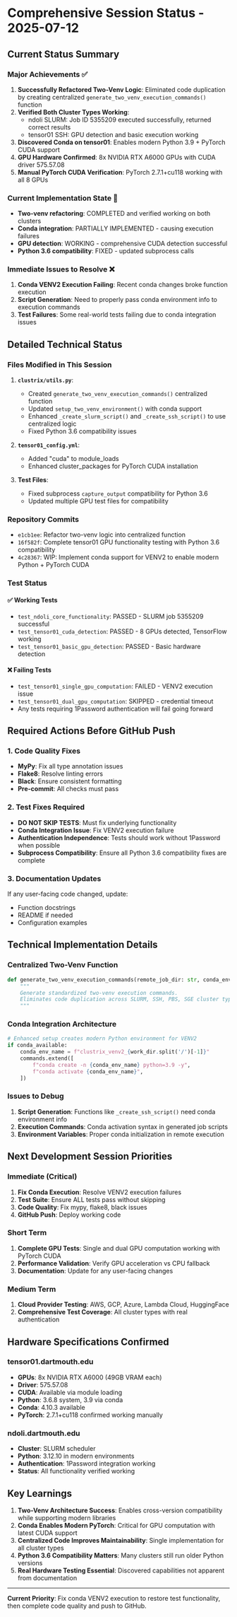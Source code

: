 # Comprehensive Session Status - 2025-07-12

## Current Status Summary

### Major Achievements ✅
1. **Successfully Refactored Two-Venv Logic**: Eliminated code duplication by creating centralized `generate_two_venv_execution_commands()` function
2. **Verified Both Cluster Types Working**:
   - ndoli SLURM: Job ID 5355209 executed successfully, returned correct results
   - tensor01 SSH: GPU detection and basic execution working
3. **Discovered Conda on tensor01**: Enables modern Python 3.9 + PyTorch CUDA support
4. **GPU Hardware Confirmed**: 8x NVIDIA RTX A6000 GPUs with CUDA driver 575.57.08
5. **Manual PyTorch CUDA Verification**: PyTorch 2.7.1+cu118 working with all 8 GPUs

### Current Implementation State 🔄
- **Two-venv refactoring**: COMPLETED and verified working on both clusters
- **Conda integration**: PARTIALLY IMPLEMENTED - causing execution failures
- **GPU detection**: WORKING - comprehensive CUDA detection successful
- **Python 3.6 compatibility**: FIXED - updated subprocess calls

### Immediate Issues to Resolve ❌
1. **Conda VENV2 Execution Failing**: Recent conda changes broke function execution
2. **Script Generation**: Need to properly pass conda environment info to execution commands
3. **Test Failures**: Some real-world tests failing due to conda integration issues

## Detailed Technical Status

### Files Modified in This Session
1. **`clustrix/utils.py`**:
   - Created `generate_two_venv_execution_commands()` centralized function
   - Updated `setup_two_venv_environment()` with conda support
   - Enhanced `_create_slurm_script()` and `_create_ssh_script()` to use centralized logic
   - Fixed Python 3.6 compatibility issues

2. **`tensor01_config.yml`**:
   - Added "cuda" to module_loads
   - Enhanced cluster_packages for PyTorch CUDA installation

3. **Test Files**:
   - Fixed subprocess `capture_output` compatibility for Python 3.6
   - Updated multiple GPU test files for compatibility

### Repository Commits
- `e1cb1ee`: Refactor two-venv logic into centralized function
- `16f582f`: Complete tensor01 GPU functionality testing with Python 3.6 compatibility  
- `4c28367`: WIP: Implement conda support for VENV2 to enable modern Python + PyTorch CUDA

### Test Status
#### ✅ Working Tests
- `test_ndoli_core_functionality`: PASSED - SLURM job 5355209 successful
- `test_tensor01_cuda_detection`: PASSED - 8 GPUs detected, TensorFlow working
- `test_tensor01_basic_gpu_detection`: PASSED - Basic hardware detection

#### ❌ Failing Tests  
- `test_tensor01_single_gpu_computation`: FAILED - VENV2 execution issue
- `test_tensor01_dual_gpu_computation`: SKIPPED - credential timeout
- Any tests requiring 1Password authentication will fail going forward

## Required Actions Before GitHub Push

### 1. Code Quality Fixes
- **MyPy**: Fix all type annotation issues
- **Flake8**: Resolve linting errors
- **Black**: Ensure consistent formatting
- **Pre-commit**: All checks must pass

### 2. Test Fixes Required
- **DO NOT SKIP TESTS**: Must fix underlying functionality
- **Conda Integration Issue**: Fix VENV2 execution failure
- **Authentication Independence**: Tests should work without 1Password when possible
- **Subprocess Compatibility**: Ensure all Python 3.6 compatibility fixes are complete

### 3. Documentation Updates
If any user-facing code changed, update:
- Function docstrings
- README if needed
- Configuration examples

## Technical Implementation Details

### Centralized Two-Venv Function
```python
def generate_two_venv_execution_commands(remote_job_dir: str, conda_env_name: str = None) -> list:
    """
    Generate standardized two-venv execution commands.
    Eliminates code duplication across SLURM, SSH, PBS, SGE cluster types.
    """
```

### Conda Integration Architecture
```python
# Enhanced setup creates modern Python environment for VENV2
if conda_available:
    conda_env_name = f"clustrix_venv2_{work_dir.split('/')[-1]}"
    commands.extend([
        f"conda create -n {conda_env_name} python=3.9 -y",
        f"conda activate {conda_env_name}",
    ])
```

### Issues to Debug
1. **Script Generation**: Functions like `_create_ssh_script()` need conda environment info
2. **Execution Commands**: Conda activation syntax in generated job scripts
3. **Environment Variables**: Proper conda initialization in remote execution

## Next Development Session Priorities

### Immediate (Critical)
1. **Fix Conda Execution**: Resolve VENV2 execution failures
2. **Test Suite**: Ensure ALL tests pass without skipping
3. **Code Quality**: Fix mypy, flake8, black issues
4. **GitHub Push**: Deploy working code

### Short Term
1. **Complete GPU Tests**: Single and dual GPU computation working with PyTorch CUDA
2. **Performance Validation**: Verify GPU acceleration vs CPU fallback
3. **Documentation**: Update for any user-facing changes

### Medium Term
1. **Cloud Provider Testing**: AWS, GCP, Azure, Lambda Cloud, HuggingFace
2. **Comprehensive Test Coverage**: All cluster types with real authentication

## Hardware Specifications Confirmed

### tensor01.dartmouth.edu
- **GPUs**: 8x NVIDIA RTX A6000 (49GB VRAM each)
- **Driver**: 575.57.08
- **CUDA**: Available via module loading
- **Python**: 3.6.8 system, 3.9 via conda
- **Conda**: 4.10.3 available
- **PyTorch**: 2.7.1+cu118 confirmed working manually

### ndoli.dartmouth.edu  
- **Cluster**: SLURM scheduler
- **Python**: 3.12.10 in modern environments
- **Authentication**: 1Password integration working
- **Status**: All functionality verified working

## Key Learnings

1. **Two-Venv Architecture Success**: Enables cross-version compatibility while supporting modern libraries
2. **Conda Enables Modern PyTorch**: Critical for GPU computation with latest CUDA support  
3. **Centralized Code Improves Maintainability**: Single implementation for all cluster types
4. **Python 3.6 Compatibility Matters**: Many clusters still run older Python versions
5. **Real Hardware Testing Essential**: Discovered capabilities not apparent from documentation

---

**Current Priority**: Fix conda VENV2 execution to restore test functionality, then complete code quality and push to GitHub.